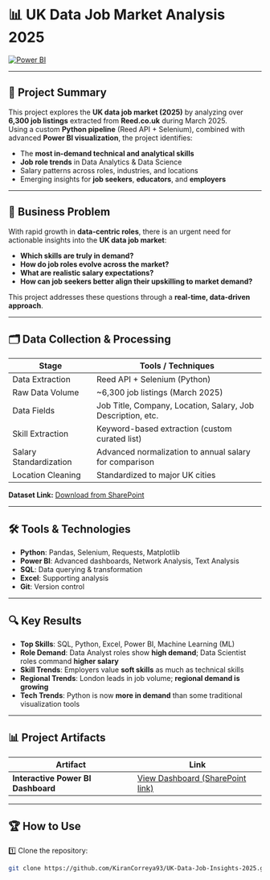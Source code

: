 # 📊 UK Data Job Market Analysis 2025

[![Power BI](https://img.shields.io/badge/Tool-Power%20BI-yellow?logo=powerbi&style=flat-square)](https://londonmet-my.sharepoint.com/:u:/g/personal/kic0211_my_londonmet_ac_uk/EQtsmioL0L5Op6n_Hg4tHFUBhO_06mwj2u0F7m5g4ggRYA?e=w0yRkW)


---

## 🚀 Project Summary

This project explores the **UK data job market (2025)** by analyzing over **6,300 job listings** extracted from **Reed.co.uk** during March 2025.  
Using a custom **Python pipeline** (Reed API + Selenium), combined with advanced **Power BI visualization**, the project identifies:

- The **most in-demand technical and analytical skills**
- **Job role trends** in Data Analytics & Data Science
- Salary patterns across roles, industries, and locations
- Emerging insights for **job seekers**, **educators**, and **employers**

---

## 🎯 Business Problem

With rapid growth in **data-centric roles**, there is an urgent need for actionable insights into the **UK data job market**:

- **Which skills are truly in demand?**
- **How do job roles evolve across the market?**
- **What are realistic salary expectations?**
- **How can job seekers better align their upskilling to market demand?**

This project addresses these questions through a **real-time, data-driven approach**.

---

## 🗂️ Data Collection & Processing

| Stage | Tools / Techniques |
|-------|--------------------|
| Data Extraction | Reed API + Selenium (Python) |
| Raw Data Volume | ~6,300 job listings (March 2025) |
| Data Fields | Job Title, Company, Location, Salary, Job Description, etc. |
| Skill Extraction | Keyword-based extraction (custom curated list) |
| Salary Standardization | Advanced normalization to annual salary for comparison |
| Location Cleaning | Standardized to major UK cities |

**Dataset Link:** [Download from SharePoint](https://londonmet-my.sharepoint.com/:x:/g/personal/kic0211_my_londonmet_ac_uk/EUyK34_QF8VJmESOxlpTRlUBY88m5hPjFFaofz95elDuig?e=qJ9Boe)

---

## 🛠️ Tools & Technologies

- **Python**: Pandas, Selenium, Requests, Matplotlib
- **Power BI**: Advanced dashboards, Network Analysis, Text Analysis
- **SQL**: Data querying & transformation
- **Excel**: Supporting analysis
- **Git**: Version control

---

## 🔍 Key Results

- **Top Skills**: SQL, Python, Excel, Power BI, Machine Learning (ML)  
- **Role Demand**: Data Analyst roles show **high demand**; Data Scientist roles command **higher salary**  
- **Skill Trends**: Employers value **soft skills** as much as technical skills  
- **Regional Trends**: London leads in job volume; **regional demand is growing**  
- **Tech Trends**: Python is now **more in demand** than some traditional visualization tools  

---

## 📊 Project Artifacts

| Artifact | Link |
|----------|------|
| **Interactive Power BI Dashboard** | [View Dashboard (SharePoint link)](https://londonmet-my.sharepoint.com/:u:/g/personal/kic0211_my_londonmet_ac_uk/EQtsmioL0L5Op6n_Hg4tHFUBhO_06mwj2u0F7m5g4ggRYA?e=w0yRkW) 

---

## 🏆 How to Use

1️⃣ Clone the repository:

```bash
git clone https://github.com/KiranCorreya93/UK-Data-Job-Insights-2025.git
